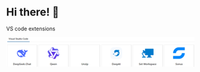 # Hi there! 👋

VS code extensions

![Profile Image](https://github.com/KingLeoJr/KingLeoJr/blob/main/Screenshot%202025-01-22%20123132.png)
